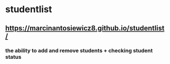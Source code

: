 # studentlist

## https://marcinantosiewicz8.github.io/studentlist/

### the ability to add and remove students + checking student status
